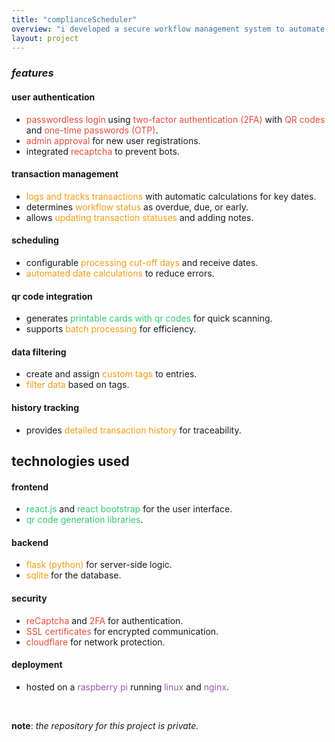 ```yaml
---
title: "complianceScheduler"
overview: "i developed a secure workflow management system to automate and simplify manual scheduling of medication compliance packs in pharmacies. the application enhances efficiency and prioritizes security by implementing user authentication, transaction logging, scheduling, and data tracking. <br><br>this solution eliminated scheduling errors, significantly reducing last-minute rushes to prepare compliance packs in-house, and minimized mistakes caused by time shortages."
layout: project
---
```


### *features*

#### user authentication
- <span style="color:#E74C3C;">passwordless login</span> using <span style="color:#E74C3C;">two-factor authentication (2FA)</span> with <span style="color:#E74C3C;">QR codes</span> and <span style="color:#E74C3C;">one-time passwords (OTP)</span>.
- <span style="color:#E74C3C;">admin approval</span> for new user registrations.
- integrated <span style="color:#E74C3C;">recaptcha</span> to prevent bots.

#### transaction management
- <span style="color:#F39C12;">logs and tracks transactions</span> with automatic calculations for key dates.
- determines <span style="color:#F39C12;">workflow status</span> as overdue, due, or early.
- allows <span style="color:#F39C12;">updating transaction statuses</span> and adding notes.

#### scheduling
- configurable <span style="color:#F39C12;">processing cut-off days</span> and receive dates.
- <span style="color:#F39C12;">automated date calculations</span> to reduce errors.

#### qr code integration
- generates <span style="color:#2ECC71;">printable cards with qr codes</span> for quick scanning.
- supports <span style="color:#F39C12;">batch processing</span> for efficiency.

#### data filtering
- create and assign <span style="color:#F39C12;">custom tags</span> to entries.
- <span style="color:#F39C12;">filter data</span> based on tags.

#### history tracking
- provides <span style="color:#F39C12;">detailed transaction history</span> for traceability.

## technologies used

#### frontend
- <span style="color:#2ECC71;">react.js</span> and <span style="color:#2ECC71;">react bootstrap</span> for the user interface.
- <span style="color:#2ECC71;">qr code generation libraries</span>.

#### backend
- <span style="color:#F39C12;">flask (python)</span> for server-side logic.
- <span style="color:#F39C12;">sqlite</span> for the database.

#### security
- <span style="color:#E74C3C;">reCaptcha</span> and <span style="color:#E74C3C;">2FA</span> for authentication.
- <span style="color:#E74C3C;">SSL certificates</span> for encrypted communication.
- <span style="color:#E74C3C;">cloudflare</span> for network protection.

#### deployment
- hosted on a <span style="color:#9B59B6;">raspberry pi</span> running <span style="color:#9B59B6;">linux</span> and <span style="color:#9B59B6;">nginx</span>.


<br>

**note**: *the repository for this project is private.*